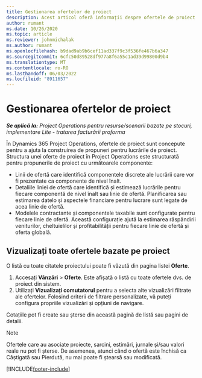 ```yaml
---
title: Gestionarea ofertelor de proiect
description: Acest articol oferă informații despre ofertele de proiect.
author: rumant
ms.date: 10/26/2020
ms.topic: article
ms.reviewer: johnmichalak
ms.author: rumant
ms.openlocfilehash: b9dad9ab9b6cef11ad337f9c3f536fe467b6a347
ms.sourcegitcommit: 6cfc50d89528df977a8f6a55c1ad39d99800d9b4
ms.translationtype: MT
ms.contentlocale: ro-RO
ms.lasthandoff: 06/03/2022
ms.locfileid: "8911657"
---
```

# <a name="manage-project-quotes"></a>Gestionarea ofertelor de proiect

_**Se aplică la:** Project Operations pentru resurse/scenarii bazate pe stocuri, implementare Lite - tratarea facturării proforma_

În Dynamics 365 Project Operations, ofertele de proiect sunt concepute pentru a ajuta la construirea de propuneri pentru lucrările de proiect. Structura unei oferte de proiect în Project Operations este structurată pentru propunerile de proiect cu următoarele componente:

  - Linii de ofertă care identifică componentele discrete ale lucrării care vor fi prezentate ca componente de nivel înalt.
  - Detaliile liniei de ofertă care identifică și estimează lucrările pentru fiecare componentă de nivel înalt sau linie de ofertă. Planificarea sau estimarea datelo și aspectele financiare pentru lucrare sunt legate de acea linie de ofertă.
  - Modelele contractante și componentele taxabile sunt configurate pentru fiecare linie de ofertă. Această configurație ajută la estimarea răspândirii veniturilor, cheltuielilor și profitabilității pentru fiecare linie de ofertă și oferta globală.

## <a name="view-all-project-based-quotes"></a>Vizualizați toate ofertele bazate pe proiect

O listă cu toate citatele proiectului poate fi văzută din pagina listei **Oferte**. 

1. Accesați **Vânzări** > **Oferte**. Este afișată o listă cu toate ofertele dvs. de proiect din sistem. 
2. Utilizați **Vizualizați comutatorul** pentru a selecta alte vizualizări filtrate ale ofertelor. Folosind criterii de filtrare personalizate, vă puteți configura propriile vizualizări și opțiuni de navigare.

Cotațiile pot fi create sau șterse din această pagină de listă sau pagini de detalii.

 > [!NOTE]
 > Ofertele care au asociate proiecte, sarcini, estimări, jurnale și/sau valori reale nu pot fi șterse. De asemenea, atunci când o ofertă este închisă ca Câștigată sau Pierdută, nu mai poate fi ștearsă sau modificată. 


[!INCLUDE[footer-include](../../includes/footer-banner.md)]
